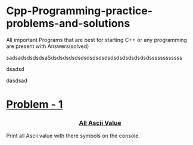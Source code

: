 # Cpp-Programming-practice-problems-and-solutions
All important Programs that are best for starting C++ or any programming are present with Answers(solved)


sadsadsdsdsdsaSdsdsdsdsdsdsdsdsdsdsdsdsdsdsdsdsdssssssssssss

dsadsd

dasdsad





<a href="./All%20ASCII%20values"><h1>Problem - 1</h1></a>














<a href="./All%20ASCII%20values/All%20ASCII%20values.cpp"><h3 align="center" >All Ascii Value  </h3></a>
Print all Ascii value with there symbols on the console.



